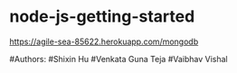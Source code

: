 


# node-js-getting-started

https://agile-sea-85622.herokuapp.com/mongodb

#Authors: 
#Shixin Hu
#Venkata Guna Teja
#Vaibhav Vishal
